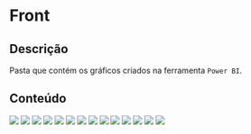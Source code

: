 # Front

## Descrição 
Pasta que contém os gráficos criados na ferramenta `Power BI`.

## Conteúdo
<img src="./graficos/1.png">

<img src="./graficos/2.png">

<img src="./graficos/3.png">

<img src="./graficos/4.png">

<img src="./graficos/5.png">

<img src="./graficos/6.png">

<img src="./graficos/7.png">

<img src="./graficos/8.png">

<img src="./graficos/9.png">

<img src="./graficos/10.png">

<img src="./graficos/11.png">

<img src="./graficos/12.png">

<img src="./graficos/13.png">

<img src="./graficos/14.png">